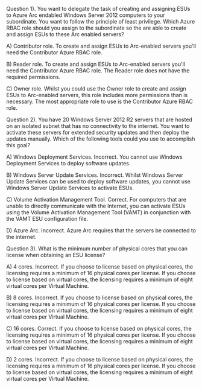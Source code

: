 Question 1). You want to delegate the task of creating and assigning ESUs to Azure Arc endabled Windows Server 2012 computers to your subordinate. You want to follow the principle of least privilege. Which Azure RBAC role should you assign to the subordinate so the are able to create and assign ESUs to these Arc enabled servers? 

A)  Contributor role. To create and assign ESUs to Arc-enabled servers you'll need the Contributor Azure RBAC role.

B)  Reader role. To create and assign ESUs to Arc-enabled servers you'll need the Contributor Azure RBAC role. The Reader role does not have the required permissions. 

C)  Owner role. Whilst you could use the Owner role to create and assign ESUs to Arc-enabled servers, this role includes more permissions than is necessary. The most appropriate role to use is the Contributor Azure RBAC role.

Question 2). You have 20 Windows Server 2012 R2 servers that are hosted on an isolated subnet that has no connectivity to the internet. You want to activate these servers for extended security updates and then deploy the updates manually. Which of the following tools could you use to accomplish this goal?

A)  Windows Deployment Services. Incorrect. You cannot use Windows Deployment Services to deploy software updates.

B)  Windows Server Update Services. Incorrect. Whilst Windows Server Update Services can be used to deploy software updates, you cannot use Windows Server Update Services to activate ESUs.

C)  Volume Activation Management Tool. Correct. For computers that are unable to directly communicate with the Internet, you can activate ESUs using the Volume Activation Management Tool (VAMT) in conjunction with the VAMT ESU configuration file.

D)  Azure Arc. Incorrect. Azure Arc requires that the servers be connected to the internet.

Question 3). What is the minimum number of physical cores that you can license when obtaining an ESU license?

A)  4 cores. Incorrect. If you choose to license based on physical cores, the licensing requires a minimum of 16 physical cores per license. If you choose to license based on virtual cores, the licensing requires a minimum of eight virtual cores per Virtual Machine.

B)  8 cores. Incorrect. If you choose to license based on physical cores, the licensing requires a minimum of 16 physical cores per license. If you choose to license based on virtual cores, the licensing requires a minimum of eight virtual cores per Virtual Machine.

C)  16 cores. Correct. If you choose to license based on physical cores, the licensing requires a minimum of 16 physical cores per license. If you choose to license based on virtual cores, the licensing requires a minimum of eight virtual cores per Virtual Machine.

D)  2 cores. Incorrect. If you choose to license based on physical cores, the licensing requires a minimum of 16 physical cores per license. If you choose to license based on virtual cores, the licensing requires a minimum of eight virtual cores per Virtual Machine.
